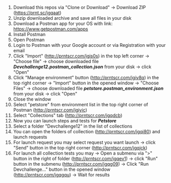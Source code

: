 1. Download this repos via "Clone or Download" -> Download ZIP (https://prnt.sc/jgqaat)
2. Unzip downloaded archive and save all files in your disk
3. Download a Postman app for your OS with link: https://www.getpostman.com/apps 
4. Install Postman 
5. Open Postman 
6. Login to Postman with your Google account or via Registration with your email 
7. Click "Import" (http://prntscr.com/jgis0s) in the top left corner -> "Choose file" -> choose downloaded file _**Devchallenge12.postman_collection.json**_ from your disk -> click "Open" 
8. Click "Manage environment" button (http://prntscr.com/jgiv8q) in the top right corner -> "Import" button in the opened window -> "Choose Files" -> choose downloaded file _**petstore.postman_environment.json**_ from your disk -> click "Open" 
9. Close the window 
10. Select "petstore" from environment list in the top right corner of Postman (http://prntscr.com/jgiyic)
11. Select "Collections" tab (http://prntscr.com/jgqdcb)
12. Now you can launch steps and tests for **_Petstore_**
13. Select a folder "Devchallenge12" in the list of collections
14. You can open the folders of collection (http://prntscr.com/jgqi80) and launch requests 
15. For launch request you may select request you want launch -> click "Send" button in the top right corner (http://prntscr.com/jgqjck)
16. For launch all collection tests you may  -> Open a submenu via ">" button in the right of folder (http://prntscr.com/jgqev1) -> click "Run" button in the submenu (http://prntscr.com/jgqg09) -> Click "Run Devchallenge..." button in the opened window (http://prntscr.com/jgqgqu) -> Wait for results
